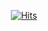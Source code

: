   <div align=center>
	
  [![Hits](https://hits.seeyoufarm.com/api/count/incr/badge.svg?url=https://github.com/leejungwu)](https://hits.seeyoufarm.com) 
	
  </div>
